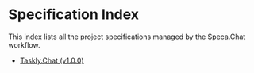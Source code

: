 # Specification Index

This index lists all the project specifications managed by the Speca.Chat workflow.

- [Taskly.Chat (v1.0.0)](../taskly-chat/PROJECT_OVERVIEW.md)
